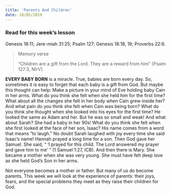 ```yaml
---
title: 'Parents And Children'
date: 18/05/2019
---
```


### Read for this week’s lesson
Genesis 18:11; Jere-miah 31:25; Psalm 127; Genesis 18:18, 19; Proverbs 22:6. 

> <p>Memory verse</p>
> “Children are a gift from the Lord. They are a reward from him” (Psalm 127:3, NIrV).

**EVERY BABY BORN** is a miracle. True, babies are born every day. So, sometimes it is easy to forget that each baby is a gift from God. But maybe this thought can help: Make a picture in your mind of Eve holding baby Cain in her arms. What do you think she felt when she held him for the first time? What about all the changes she felt in her body when Cain grew inside her? And what pain do you think she felt when Cain was being born? What do you think she thought when she looked into his eyes for the first time? He looked the same as Adam and her. But he was so small and weak! And what about Sarah? She had a baby in her 90s! What do you think she felt when she first looked at the face of her son, Isaac? His name comes from a word that means “to laugh.” No doubt Sarah laughed with joy every time she said Isaac’s name! Hannah prayed a long time for a son. Then God gave her Samuel. She said, “ ‘I prayed for this child. The Lord answered my prayer and gave him to me’ ” (1 Samuel 1:27, ICB). And then there is Mary. She became a mother when she was very young. She must have felt deep love as she held God’s Son in her arms.

Not everyone becomes a mother or father. But many of us do become parents. This week we will look at the experience of parents: their joys, fears, and the special problems they meet as they raise their children for God.